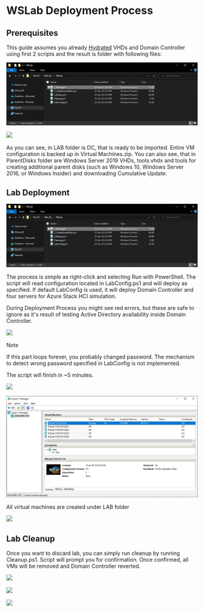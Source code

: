 # WSLab Deployment Process

## Prerequisites

This guide assumes you already [Hydrated](../WSLab-Hydration/wslab-hydration.md) VHDs and Domain Controller using first 2 scripts and the result is folder with following files:

![](media/Explorer01.png)

![](media/PowerShell01.png)

As you can see, in LAB folder is DC, that is ready to be imported. Entire VM configuration is backed up in Virtual Machines.zip. You can also see, that in ParentDisks folder are Windows Server 2019 VHDs, tools.vhdx and tools for creating additional parent disks (such as Windows 10, Windows Server 2016, or Windows Insider) and downloading Cumulative Update.

## Lab Deployment

![](media/Explorer01.png)

The process is simple as right-click and selecting Run with PowerShell. The script will read configuration located in LabConfig.ps1 and will deploy as specified. If default LabConfig is used, it will deploy Domain Controller and four servers for Azure Stack HCI simulation.

During Deployment Process you might see red errors, but these are safe to ignore as it's result of testing Active Directory availability inside Domain Controller.

![](media/PowerShell02.png)

> [!NOTE]
> If this part loops forever, you probably changed password. The mechanism to detect wrong password specified in LabConfig is not implemented.

The script will finish in ~5 minutes.

![](media/PowerShell03.png)

![](media/Hyper-V_Manager01.png)

All virtual machines are created under LAB folder

![](media/PowerShell04.png)

## Lab Cleanup

Once you want to discard lab, you can simply run cleanup by running Cleanup.ps1. Script will prompt you for confirmation. Once confirmed, all VMs will be removed and Domain Controller reverted.

![](media/Explorer03.png)

![](media/PowerShell05.png)

![](media/Hyper-V_Manager02.png)